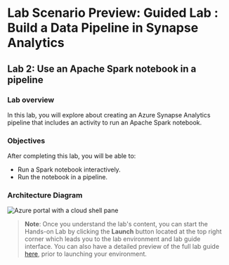 # Lab Scenario Preview: Guided Lab : Build a Data Pipeline in Synapse Analytics

## Lab 2: Use an Apache Spark notebook in a pipeline

### Lab overview

In this lab, you will explore about creating an Azure Synapse Analytics pipeline that includes an activity to run an Apache Spark notebook.


### Objectives
  
After completing this lab, you will be able to:

- Run a Spark notebook interactively.
- Run the notebook in a pipeline.

### Architecture Diagram


   ![Azure portal with a cloud shell pane](./media/lab11.png)

>**Note**: Once you understand the lab's content, you can start the Hands-on Lab by clicking the **Launch** button located at the top right corner which leads you to the lab environment and lab guide interface. You can also have a detailed preview of the full lab guide [here](https://experience.cloudlabs.ai/#/labguidepreview/3df49db3-e160-49f4-860c-ad4821341ee5), prior to launching your environment.
